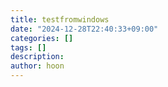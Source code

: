 ```yaml
---
title: testfromwindows
date: "2024-12-28T22:40:33+09:00"
categories: []
tags: []
description:
author: hoon
---
```

